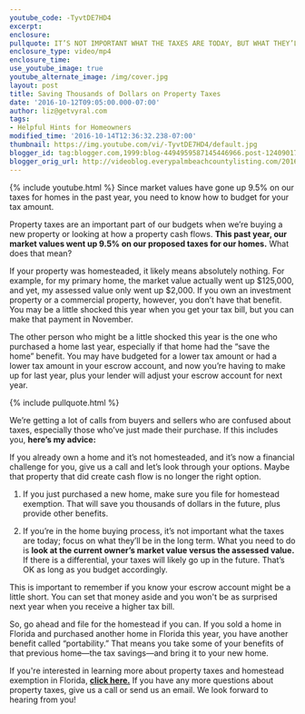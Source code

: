 ```yaml
---
youtube_code: -TyvtDE7HD4
excerpt:
enclosure:
pullquote: IT’S NOT IMPORTANT WHAT THE TAXES ARE TODAY, BUT WHAT THEY’LL BE IN THE LONG TERM.
enclosure_type: video/mp4
enclosure_time:
use_youtube_image: true
youtube_alternate_image: /img/cover.jpg
layout: post
title: Saving Thousands of Dollars on Property Taxes
date: '2016-10-12T09:05:00.000-07:00'
author: liz@getvyral.com
tags: 
- Helpful Hints for Homeowners
modified_time: '2016-10-14T12:36:32.238-07:00'
thumbnail: https://img.youtube.com/vi/-TyvtDE7HD4/default.jpg
blogger_id: tag:blogger.com,1999:blog-4494959587145446966.post-1240901705816457466
blogger_orig_url: http://videoblog.everypalmbeachcountylisting.com/2016/10/saving-thousands-of-dollars-on-property.html
---
```

{% include youtube.html %}
Since market values have gone up 9.5% on our taxes for homes
in the past year, you need to know how to budget for your tax amount.

Property taxes are an important part of our budgets when we’re buying a new property or looking at how a property cash flows. **This past year, our market values went up 9.5% on our proposed taxes for our homes.** What does that mean?

If your property was homesteaded, it likely means absolutely nothing. For example, for my primary home, the market value actually went up $125,000, and yet, my assessed value only went up $2,000. If you own an investment property or a commercial property, however, you don’t have that benefit. You may be a little shocked this year when you get your tax bill, but you can make that payment in November.

The other person who might be a little shocked this year is the one who purchased a home last year, especially if that home had the “save the home” benefit. You may have budgeted for a lower tax amount or had a lower tax amount in your escrow account, and now you’re having to make up for last year, plus your lender will adjust your escrow account for next year.

{% include pullquote.html %}

We’re getting a lot of calls from buyers and sellers who are confused about taxes, especially those who’ve just made their purchase. If this includes you, **here’s my advice:**

If you already own a home and it’s not homesteaded, and it’s now a financial challenge for you, give us a call and let’s look through your options. Maybe that property that did create cash flow is no longer the right option.

1. If you just purchased a new home, make sure you file for homestead exemption. That will save you thousands of dollars in the future, plus provide other benefits.

2. If you’re in the home buying process, it’s not important what the taxes are today; focus on what they’ll be in the long term. What you need to do is **look at the current owner’s market value versus the assessed value.** If there is a differential, your taxes will likely go up in the future. That’s OK as long as you budget accordingly.

This is important to remember if you know your escrow account might be a little short. You can set that money aside and you won't be as surprised next year when you receive a higher tax bill.

So, go ahead and file for the homestead if you can. If you sold a home in Florida and purchased another home in Florida this year, you have another benefit called “portability.” That means you take some of your benefits of that previous home—the tax savings—and bring it to your new home.

If you're interested in learning more about property taxes and homestead exemption in Florida, <a href="http://www.everypalmbeachcountylisting.com/blog/homestead-exemption-for-florida-filing-information.html" target="_blank">**click here.**</a> If you have any more questions about property taxes, give us a call or send us an email. We look forward to hearing from you!
